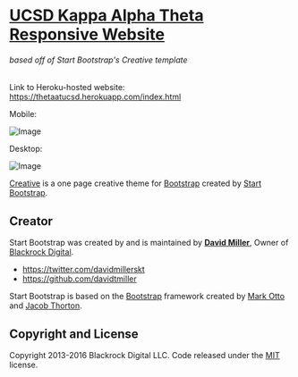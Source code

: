 # [UCSD Kappa Alpha Theta Responsive Website](https://thetaatucsd.herokuapp.com/index.html) 

###### based off of Start Bootstrap's Creative template

Link to Heroku-hosted website: https://thetaatucsd.herokuapp.com/index.html

Mobile:

![Image](https://github.com/lynleyyama/ucsdkat/blob/master/walkthrough-mobile.gif)

Desktop:

![Image](https://github.com/lynleyyama/ucsdkat/blob/master/walkthrough-desktop.gif)


[Creative](http://startbootstrap.com/template-overviews/creative/) is a one page creative theme for [Bootstrap](http://getbootstrap.com/) created by [Start Bootstrap](http://startbootstrap.com/).

## Creator

Start Bootstrap was created by and is maintained by **[David Miller](http://davidmiller.io/)**, Owner of [Blackrock Digital](http://blackrockdigital.io/).

* https://twitter.com/davidmillerskt
* https://github.com/davidtmiller

Start Bootstrap is based on the [Bootstrap](http://getbootstrap.com/) framework created by [Mark Otto](https://twitter.com/mdo) and [Jacob Thorton](https://twitter.com/fat).

## Copyright and License

Copyright 2013-2016 Blackrock Digital LLC. Code released under the [MIT](https://github.com/BlackrockDigital/startbootstrap-creative/blob/gh-pages/LICENSE) license.
